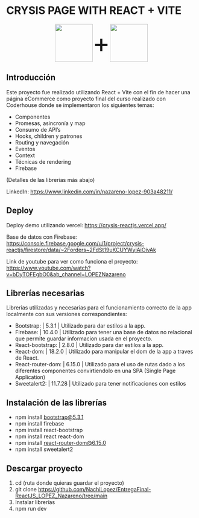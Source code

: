 # CRYSIS PAGE WITH REACT + VITE

<div style="display: flex; align-items: center; place-content: center; width: 100px; font-size: 70px; margin: 0px auto;">
	<img src='https://upload.wikimedia.org/wikipedia/commons/thumb/a/a7/React-icon.svg/2300px-React-icon.svg.png' style='width: 100px'/>
	+
	<img src='https://seeklogo.com/images/V/vite-logo-BFD4283991-seeklogo.com.png' style='width: 100px' />
</div>

## Introducción

Este proyecto fue realizado utilizando React + Vite con el fin de hacer una página eCommerce como proyecto final del curso realizado con Coderhouse donde se implementaron los siguientes temas:
- Componentes
- Promesas, asincronía y map
- Consumo de API’s
- Hooks, children y patrones
- Routing y navegación
- Eventos
- Context
- Técnicas de rendering
- Firebase

(Detalles de las librerias más abajo)

LinkedIn: https://www.linkedin.com/in/nazareno-lopez-903a48211/

## Deploy

Deploy demo utilizando vercel: https://crysis-reactjs.vercel.app/

Base de datos con Firebase: https://console.firebase.google.com/u/1/project/crysis-reactjs/firestore/data/~2Forders~2FdSt19uKCUYWyiAiOivAk

Link de youtube para ver como funciona el proyecto: https://www.youtube.com/watch?v=bDyTOFEgbO0&ab_channel=LOPEZNazareno

## Librerías necesarias

Librerias utilizadas y necesarias para el funcionamiento correcto de la app localmente con sus versiones correspondientes:
- Bootstrap: | 5.3.1 | Utilizado para dar estilos a la app.
- Firebase: | 10.4.0 | Utilizado para tener una base de datos no relacional que permite guardar informacion usada en el proyecto.
- React-bootstrap: | 2.8.0 | Utilizado para dar estilos a la app.
- React-dom: | 18.2.0 | Utilizado para manipular el dom de la app a traves de React.
- React-router-dom: | 6.15.0 | Utilizado para el uso de rutas dado a los diferentes componentes convirtiendolo en una SPA (Single Page Application)
- Sweetalert2: | 11.7.28 | Utilizado para tener notificaciones con estilos

## Instalación de las librerías

- npm install bootstrap@5.3.1
- npm install firebase
- npm install react-bootstrap
- npm install react react-dom
- npm install react-router-dom@6.15.0
- npm install sweetalert2

## Descargar proyecto

1. cd (ruta donde quieras guardar el proyecto)
2. git clone https://github.com/NachiLopez/EntregaFinal-ReactJS_LOPEZ_Nazareno/tree/main
3. Instalar librerías
4. npm run dev
